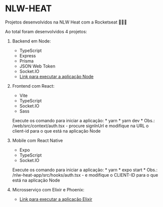 # NLW-HEAT

Projetos desenvolvidos na NLW Heat com a Rocketseat 🚀🚀🚀

Ao total foram desenvolvidos 4 projetos: 
1. Backend em Node:
    * TypeScript
    * Express
    * Prisma
    * JSON Web Token
    * Socket.IO
    * <a href="https://github.com/rocketseat-education/nlw-heat-node">Link para executar a aplicação Node</a>

2. Frontend com React:
    * Vite
    * TypeScript
    * Socket.IO
    * Sass

     Execute os comando para iniciar a aplicação: 
         * yarn
         * yarn dev
         * Obs.: /web/src/context/auth.tsx - procure signInUrl e modifique na URL o client-id para o que está na aplicação Node

3. Mobile com React Native
    * Expo
    * TypeScript
    * Socket.IO
    
    Execute os comando para iniciar a aplicação: 
         * yarn
         * expo start
         * Obs.: /nlw-heat-app/src/hooks/auth.tsx - e modifique o CLIENT-ID para o que está na aplicação Node

4. Microsserviço com Elixir e Phoenix:
    * <a href="https://github.com/rocketseat-education/nlw-heat-elixir">Link para executar a aplicação Elixir</a>    



